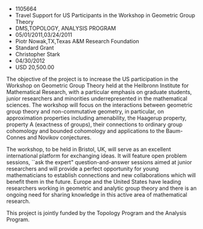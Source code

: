 
* 1105664
* Travel Support for US Participants in the Workshop in Geometric Group Theory
* DMS,TOPOLOGY, ANALYSIS PROGRAM
* 05/01/2011,03/24/2011
* Piotr Nowak,TX,Texas A&M Research Foundation
* Standard Grant
* Christopher Stark
* 04/30/2012
* USD 20,500.00

The objective of the project is to increase the US participation in the Workshop
on Geometric Group Theory held at the Heilbronn Institute for Mathematical
Research, with a particular emphasis on graduate students, junior researchers
and minorities underrepresented in the mathematical sciences. The workshop will
focus on the interactions between geometric group theory and non-commutative
geometry, in particular, on approximation properties including amenability, the
Haagerup property, property A (exactness of groups), their connections to
ordinary group cohomology and bounded cohomology and applications to the Baum-
Connes and Novikov conjectures.

The workshop, to be held in Bristol, UK, will serve as an excellent
international platform for exchanging ideas. It will feature open problem
sessions, ``ask the expert" question-and-answer sessions aimed at junior
researchers and will provide a perfect opportunity for young mathematicians to
establish connections and new collaborations which will benefit them in the
future. Europe and the United States have leading researchers working in
geometric and analytic group theory and there is an ongoing need for sharing
knowledge in this active area of mathematical research.

This project is jointly funded by the Topology Program and the Analysis Program.
